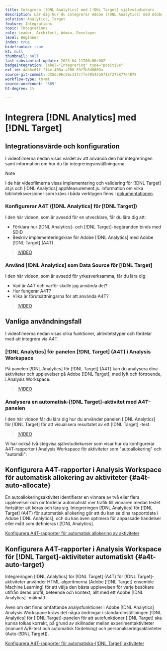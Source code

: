 ```yaml
---
title: Integrera [!DNL Analytics] med [!DNL Target] självstudiekurs
description: Lär dig hur du integrerar Adobe [!DNL Analytics] med Adobe [!DNL Target].
solution: Analytics, Target
feature: Integrations
topic: Integrations
role: Leader, Architect, Admin, Developer
level: Beginner
index: true
hidefromtoc: true
kt: null
thumbnail: null
last-substantial-update: 2023-04-11T00:00:00Z
badgeIntegration: label="Integrering" type="positive"
exl-id: 4ab6c61f-f14e-408a-a700-53f7b3d0600a
source-git-commit: d35dc06c56c117cffe70542b6713f275877e4879
workflow-type: tm+mt
source-wordcount: '389'
ht-degree: 1%

---
```


# Integrera [!DNL Analytics] med [!DNL Target]


## Integrationsvärde och konfiguration

I videofilmerna nedan visas värdet av att använda den här integreringen samt information om hur du får integreringsinställningarna.

>[!NOTE]
>
>I de här videofilmerna visas implementering och validering för [!DNL Target] at.js och [!DNL Analytics] appMeasurement.js. Information om vilka biblioteksversioner som krävs i båda verktygen finns i [dokumentationen](https://experienceleague.adobe.com/docs/target/using/integrate/a4t/a4timplementation.html).

### Konfigurerar A4T ([!DNL Analytics] för [!DNL Target])

I den här videon, som är avsedd för en utvecklare, får du lära dig att:

* Förklara hur [!DNL Analytics]- och [!DNL Target]-begäranden binds med SDID
* Beskriv implementeringskrav för Adobe [!DNL Analytics] med Adobe [!DNL Target] (A4T)

>[!VIDEO](https://video.tv.adobe.com/v/35146/?quality=12&learn=on)

### Använd [!DNL Analytics] som Data Source för [!DNL Target]

I den här videon, som är avsedd för yrkesverksamma, får du lära dig:

* Vad är A4T och varför skulle jag använda det?
* Hur fungerar A4T?
* Vilka är förutsättningarna för att använda A4T?

>[!VIDEO](https://video.tv.adobe.com/v/17384/?quality=12&learn=on)


## Vanliga användningsfall

I videofilmerna nedan visas olika funktioner, aktivitetstyper och fördelar med att integrera via A4T.

### [!DNL Analytics] för panelen [!DNL Target] (A4T) i Analysis Workspace

På panelen [!DNL Analytics] för [!DNL Target] (A4T) kan du analysera dina aktiviteter och upplevelser på Adobe [!DNL Target], med lyft och förtroende, i Analysis Workspace.

>[!VIDEO](https://video.tv.adobe.com/v/37247/?quality=12&learn=on)

### Analysera en automatisk-[!DNL Target]-aktivitet med A4T-panelen

I den här videon får du lära dig hur du använder panelen [!DNL Analytics] för [!DNL Target] för att visualisera resultatet av ett [!DNL Target] -test.

>[!VIDEO](https://video.tv.adobe.com/v/333270/?quality=12&learn=on)

Vi har också två stegvisa självstudiekurser som visar hur du konfigurerar A4T-rapporter i Analysis Workspace för aktiviteter som &quot;autoallokering&quot; och &quot;automål&quot;:

## Konfigurera A4T-rapporter i Analysis Workspace för automatisk allokering av aktiviteter {#a4t-auto-allocate}

En autoallokeringsaktivitet identifierar en vinnare av två eller flera upplevelser och omfördelar automatiskt mer trafik till vinnaren medan testet fortsätter att köras och lära sig. Integreringen [!DNL Analytics] för [!DNL Target] (A4T) för automatisk allokering gör att du kan se dina rapportdata i Adobe [!DNL Analytics], och du kan även optimera för anpassade händelser eller mått som definieras i [!DNL Analytics].

<a href="https://experienceleague.adobe.com/docs/target-learn/tutorials/integrations/set-up-a4t-reports-in-analysis-workspace-for-auto-allocate-activities.html" class="spectrum-Button spectrum-Button--primary spectrum-Button--sizeM" target="_blank">
  <span class="spectrum-Button-label has-no-wrap has-text-weight-bold"> Konfigurera A4T-rapporter för automatisk allokering av aktiviteter </span>
</a>

## Konfigurera A4T-rapporter i Analysis Workspace för [!DNL Target]-aktiviteter automatiskt {#a4t-auto-target}

Integreringen [!DNL Analytics] för [!DNL Target] (A4T) för [!DNL Target]-aktiviteter använder HTML-algoritmerna (Adobe [!DNL Target] ensemble Machine Learning) för att välja den bästa upplevelsen för varje besökare utifrån deras profil, beteende och kontext, allt med ett Adobe [!DNL Analytics] -målmått.

Även om det finns omfattande analysfunktioner i Adobe [!DNL Analytics] Analysis Workspace krävs det några ändringar i standardinställningen [!DNL Analytics] för [!DNL Target]-panelen för att autofunktioner [!DNL Target] ska kunna tolkas korrekt, på grund av skillnader mellan experimentaktiviteter (manuell A/B-test och automatisk fördelning) och personaliseringsaktiviteter (Auto-[!DNL Target]).

<a href="https://experienceleague.adobe.com/docs/target-learn/tutorials/integrations/set-up-a4t-reports-in-analysis-workspace-for-auto-target-activities.html" class="spectrum-Button spectrum-Button--primary spectrum-Button--sizeM" target="_blank">
  <span class="spectrum-Button-label has-no-wrap has-text-weight-bold"> Konfigurera A4T-rapporter för automatiska-[!DNL Target] aktiviteter </span>
</a>
